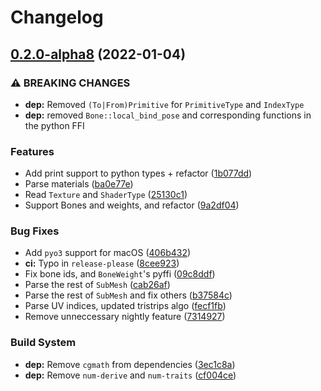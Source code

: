 # Changelog

## [0.2.0-alpha8](https://github.com/Waelwindows/objset/compare/v0.1.0-alpha8...v0.2.0-alpha8) (2022-01-04)


### ⚠ BREAKING CHANGES

* **dep:** Removed `(To|From)Primitive` for `PrimitiveType` and `IndexType`
* **dep:** removed `Bone::local_bind_pose` and corresponding functions in the python FFI

### Features

* Add print support to python types + refactor ([1b077dd](https://github.com/Waelwindows/objset/commit/1b077dd996d412d8e5721e29e670eb41ab98acec))
* Parse materials ([ba0e77e](https://github.com/Waelwindows/objset/commit/ba0e77ed71f5984b707a94b2f38680a2c5bc7b34))
* Read `Texture` and `ShaderType` ([25130c1](https://github.com/Waelwindows/objset/commit/25130c1b132c5d95362a233e7ad3741aab39fa25))
* Support Bones and weights, and refactor ([9a2df04](https://github.com/Waelwindows/objset/commit/9a2df0419d8b069f21b8436209983a4fb0f1a772))


### Bug Fixes

* Add `pyo3` support for macOS ([406b432](https://github.com/Waelwindows/objset/commit/406b432429a125b1ae0eb27f3b8c20ec2a3f327c))
* **ci:** Typo in `release-please` ([8cee923](https://github.com/Waelwindows/objset/commit/8cee9230609ab6559bea689a2ec6b841296b1f06))
* Fix bone ids, and `BoneWeight`'s pyffi ([09c8ddf](https://github.com/Waelwindows/objset/commit/09c8ddf53530c2a44bfced3ffddcd6b2c5435a07))
* Parse the rest of `SubMesh` ([cab26af](https://github.com/Waelwindows/objset/commit/cab26afb18c9288bed9a8f747a285542ac499ff0))
* Parse the rest of `SubMesh` and fix others ([b37584c](https://github.com/Waelwindows/objset/commit/b37584ce2a9bca6f685de883ded99174f1f4a550))
* Parse UV indices, updated tristrips algo ([fecf1fb](https://github.com/Waelwindows/objset/commit/fecf1fb47f99bb0a58e9606395e0e8932f706548))
* Remove unneccessary nightly feature ([7314927](https://github.com/Waelwindows/objset/commit/73149277116a8b0da7582692f1681155fcdff499))


### Build System

* **dep:** Remove `cgmath` from dependencies ([3ec1c8a](https://github.com/Waelwindows/objset/commit/3ec1c8aade52f710268cb9c2a0e271d6b8f6048e))
* **dep:** Remove `num-derive` and `num-traits` ([cf004ce](https://github.com/Waelwindows/objset/commit/cf004ce39a48045be54a6b989a07601b698d697c))
